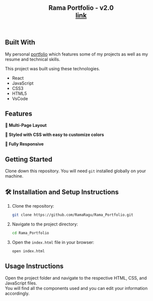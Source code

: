 <h2 align="center">
  Rama Portfolio - v2.0<br/>
  <a href="https://rama-portfolio-one.vercel.app/" target="_blank">link</a>
</h2>
<br/>

## Built With

My personal <a href="https://rama-portfolio-one.vercel.app/" target="_blank">portfolio</a> which features some of my projects as well as my resume and technical skills.<br/>

This project was built using these technologies.
- React
- JavaScript
- CSS3
- HTML5
- VsCode


## Features

**📖 Multi-Page Layout**

**🎨 Styled with CSS with easy to customize colors**

**📱 Fully Responsive**

## Getting Started

Clone down this repository. You will need `git` installed globally on your machine.

## 🛠 Installation and Setup Instructions

1. Clone the repository:

   ```bash
   git clone https://github.com/RamaRagu/Rama_Portfolio.git
   ```

2. Navigate to the project directory:

   ```bash
   cd Rama_Portfolio
   ```

3. Open the `index.html` file in your browser:
   ```bash
   open index.html
   ```

## Usage Instructions

Open the project folder and navigate to the respective HTML, CSS, and JavaScript files. <br/>
You will find all the components used and you can edit your information accordingly.
